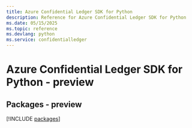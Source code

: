 ```yaml
---
title: Azure Confidential Ledger SDK for Python
description: Reference for Azure Confidential Ledger SDK for Python
ms.date: 05/15/2025
ms.topic: reference
ms.devlang: python
ms.service: confidentialledger
---
```

# Azure Confidential Ledger SDK for Python - preview
## Packages - preview
[!INCLUDE [packages](confidential-ledger-index.md)]